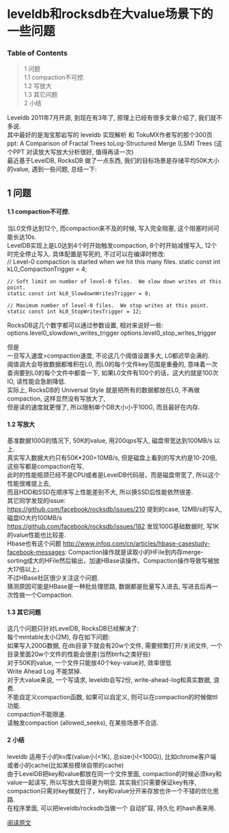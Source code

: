 # leveldb和rocksdb在大value场景下的一些问题

### Table of Contents  
> 1   问题  
> 1.1   compaction不可控.  
> 1.2   写放大  
> 1.3   其它问题  
> 2   小结  

Leveldb 2011年7月开源, 到现在有3年了, 原理上已经有很多文章介绍了, 我们就不多说.  
其中最好的是淘宝那岩写的 leveldb 实现解析 和 TokuMX作者写的那个300页ppt: A Comparison of Fractal Trees toLog-Structured Merge (LSM) Trees (这个PPT 对读放大写放大分析很好, 值得再读一次)   
最近基于LevelDB, RocksDB 做了一点东西, 我们的目标场景是存储平均50K大小的value, 遇到一些问题, 总结一下:   

## 1   问题   
#### 1.1   compaction不可控.   
当L0文件达到12个, 而compaction来不及的时候, 写入完全阻塞, 这个阻塞时间可能长达10s.   
LevelDB实现上是L0达到4个时开始触发compaction, 8个时开始减慢写入, 12个时完全停止写入. 具体配置是写死的, 不过可以在编译时修改:   
    // Level-0 compaction is started when we hit this many files.
    static const int kL0_CompactionTrigger = 4;
    
    // Soft limit on number of level-0 files.  We slow down writes at this point.
    static const int kL0_SlowdownWritesTrigger = 8;
    
    // Maximum number of level-0 files.  We stop writes at this point.
    static const int kL0_StopWritesTrigger = 12;
    
RocksDB这几个数字都可以通过参数设置, 相对来说好一些:    
    options.level0_slowdown_writes_trigger
    options.level0_stop_writes_trigger
    
但是   
一旦写入速度>compaction速度, 不论这几个阈值设置多大, L0都迟早会满的.    
阈值调大会导致数据都堆积在L0, 而L0的每个文件key范围是重叠的, 意味着一次查询要到L0的每个文件中都查一下, 如果L0文件有100个的话，这大约就是100次IO, 读性能会急剧降低.   
实际上, RocksDB的 Universal Style 就是把所有的数据都放在L0, 不再做compaction, 这样显然没有写放大了,   
但是读的速度就更慢了, 所以限制单个DB大小小于100G, 而且最好在内存.   
#### 1.2   写放大   
基准数据100G的情况下, 50K的value, 用200qps写入, 磁盘带宽达到100MB/s 以上.   
真实写入数据大约只有50K*200=10MB/s, 但是磁盘上看到的写大约是10-20倍, 这些写都是compaction在写,   
此时的性能瓶颈已经不是CPU或者是LevelDB代码层，而是磁盘带宽了, 所以这个性能很难提上去,   
而且HDD和SSD在顺序写上性能差别不大, 所以换SSD后性能依然很差.   
其它同学发现的issue:   
https://github.com/facebook/rocksdb/issues/210 提到的case, 12MB/s的写入, 磁盘IO大约100MB/s   
https://github.com/facebook/rocksdb/issues/182 发现100G基础数据时, 写1K的value性能也比较差.    
Hbase也有这个问题 http://www.infoq.com/cn/articles/hbase-casestudy-facebook-messages: Compaction操作就是读取小的HFile到内存merge-sorting成大的HFile然后输出，加速HBase读操作。Compaction操作导致写被放大17倍以上，   
不过HBase社区很少关注这个问题.      
猜测原因可能是HBase是一种批处理思路, 数据都是批量写入进去, 写进去后再一次性做一个Compaction.    
#### 1.3   其它问题  
这几个问题只针对LevelDB, RocksDB已经解决了:   
每个mmtable太小(2M), 存在如下问题:     
如果写入200G数据, 在db目录下就会有20w个文件, 需要频繁打开/关闭文件, 一个目录里面20w个文件的性能会很差(当然btrfs之类好些)    
对于50K的value, 一个文件只能放40个key-value对, 效率很低   
Write Ahead Log 不能禁掉.      
对于大value来说, 一个写请求, leveldb会写2份, write-ahead-log和真实数据, 浪费.    
不能自定义compaction函数, 如果可以自定义, 则可以在compaction的时候做ttl功能.    
compaction不能限速.     
读触发compaction (allowed_seeks), 在某些场景不合适.      
#### 2   小结  
leveldb 适用于小的kv库(value小(<1K), 总size小(<100G)), 比如chrome客户端 或者小的cache(比如某些模块自带的cache)     
由于LevelDB把key和value都放在同一个文件里面, compaction的时候必须key和value一起读写, 所以写放大显得更为明显. 其实我们只需要保证key有序, compaction只需对key做就行了，key和value分开来存放也许一个不错的优化思路.     
在程序里面, 可以把leveldb/rocksdb当做一个 自动扩容, 持久化 的hash表来用.    

[阅读原文](http://idning.github.io/leveldb-rocksdb-on-large-value.html)

